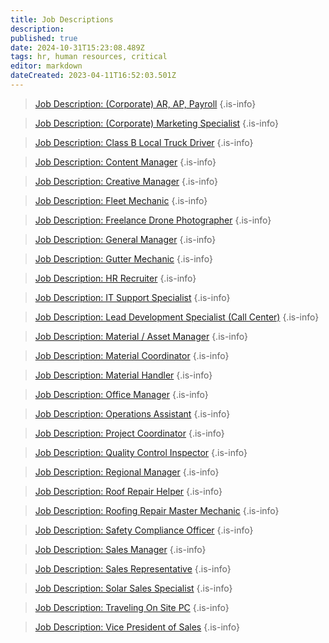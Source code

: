 ```yaml
---
title: Job Descriptions
description: 
published: true
date: 2024-10-31T15:23:08.489Z
tags: hr, human resources, critical
editor: markdown
dateCreated: 2023-04-11T16:52:03.501Z
---
```


> [Job Description: (Corporate) AR, AP, Payroll](https://docs.google.com/document/d/1bUdmIiY4v9HWTEXn4LtLFUoBSqavdQ43r1OWJLMYobs/edit?usp=share_link)
{.is-info}


> [Job Description: (Corporate) Marketing Specialist](https://docs.google.com/document/d/1evly77vImyhy1jjn8i5I1kBCZ4BH_36Il_vFEHQJHek/edit?usp=share_link)
{.is-info}


> [Job Description: Class B Local Truck Driver](https://docs.google.com/document/d/1HZQzMex_d66C4lFBRmG6Kot2l-eXvI3mbQyTp44Ol2c/edit)
{.is-info}


> [Job Description: Content Manager](https://docs.google.com/document/d/1UvzlL9F2mH-M5j285qYAAuZGEvQ1dlIiGrr-I0FjTC8/edit?usp=share_link)
{.is-info}


> [Job Description: Creative Manager](https://docs.google.com/document/d/10XjGFCzfdUaAF0CYxCr2hlZYCOKpYg71tJARV0hYKlI/edit?usp=share_link)
{.is-info}


> [Job Description: Fleet Mechanic](https://docs.google.com/document/d/1CyBt-yZamiK3olmRe4xMRXVseZUdj0sRRGJIyrMoqAc/edit?usp=share_link)
{.is-info}

> [Job Description: Freelance Drone Photographer](https://docs.google.com/document/d/1xW_HpuzsGMCcgP0fJmTumV87xFcFEbERJomrAYSXPdM/edit?usp=share_link)
{.is-info}


> [Job Description: General Manager](https://docs.google.com/document/d/1zcBknTiaDET-YnB7eha5Ti7yEnRy7RSBlQ3pQKb_dNU/edit?usp=share_link)
{.is-info}


> [Job Description: Gutter Mechanic](https://docs.google.com/document/d/1KO4w6QZcM3x46kuwqH1UkQ7U_rtOmX0bkbRPjD-Ivuc/edit?usp=share_link)
{.is-info}


> [Job Description: HR Recruiter](https://docs.google.com/document/d/1rlqZW-3btJnnk6Nld2fftXcTNHl2JOZoBDClWHbO-b0/edit?usp=share_link)
{.is-info}


> [Job Description: IT Support Specialist](https://docs.google.com/document/d/1KJim_WwQIcYRPWcQoBDls8trwc7eQg4TcZXG8a1kmyw/edit?usp=share_link)
{.is-info}


> [Job Description: Lead Development Specialist (Call Center)](https://docs.google.com/document/d/1s31uv1uD51jGs2uFjVq_vaHkSmQdfJskXsUVdvtFuOY/edit?usp=share_link)
{.is-info}


> [Job Description: Material / Asset Manager](https://docs.google.com/document/d/1aE9KiNQ6Cc8fOYIHNpmMReQDSWLv5ZNJX15NGIA0ekw/edit?usp=share_link)
{.is-info}


> [Job Description: Material Coordinator](https://docs.google.com/document/d/1y1TMf6fYCRUGHQUZVIZMfNB4dm8PLjWjiAsc6ul8jd8/edit?usp=share_link)
{.is-info}


> [Job Description: Material Handler](https://docs.google.com/document/d/1vT21KGTI6Sv5aWJWsJcUxFvWN17tgovthmlXc7ptk7Y/edit?usp=share_link)
{.is-info}


> [Job Description: Office Manager](https://docs.google.com/document/d/1N7-8KSGuuMsS4oVMg21kVNWuqH5goaE5q7cM4kTL9m8/edit?usp=share_link)
{.is-info}


> [Job Description: Operations Assistant](https://docs.google.com/document/d/1DQPur4fzOoWtlxKd4meSl8UlGDs9xKimw_UMnzdlgmI/edit?usp=share_link)
{.is-info}


> [Job Description: Project Coordinator](https://docs.google.com/document/d/1nPQj4fm5mAjS-Dkmp2QD_cUsjY7YQZCQSlsK8aTf21U/edit?usp=share_link)
{.is-info}


> [Job Description: Quality Control Inspector](https://docs.google.com/document/d/1q_zPqzhCnh_VLRQ-vNc73rzsbjx-SfucpK9G4hfYDvo/edit)
{.is-info}


> [Job Description: Regional Manager](https://docs.google.com/document/d/1Oxqv6vDnjGL9hUjVAmL7VUh4a0fPEvDVonlG4rKKUyQ/edit?usp=share_link)
{.is-info}


> [Job Description: Roof Repair Helper](https://docs.google.com/document/d/11kbY3oJj0KrLK3pdUJDKqbA6xUadUhkHxd3aatW7yYU/edit)
{.is-info}


> [Job Description: Roofing Repair Master Mechanic](https://docs.google.com/document/d/1cfvwZQVTRo1C1W2Ovhkw0XHiXK2APUmW2zV1LuiMsNM/edit?usp=share_link)
{.is-info}


> [Job Description: Safety Compliance Officer](https://docs.google.com/document/d/1R-wc2pcNbn3iXyCYMCZMdk_gBE__loaL7eIHyDdh6d4/edit?usp=share_link)
{.is-info}


> [Job Description: Sales Manager](https://docs.google.com/document/d/12KNUPl6FcDq4Lt7nxAX38iXfsBktkKJkzcJskYNJlsY/edit)
{.is-info}


> [Job Description: Sales Representative](https://docs.google.com/document/d/1j6RrBEbElQPoTj3MUk_rkwFDV8r8y_ihukCk_FPqCks/edit?usp=share_link)
{.is-info}


> [Job Description: Solar Sales Specialist](https://drive.google.com/file/d/1Mpe7WuTNasq5wW_nd9yw9vpd9UN70Ccn/view?ts=65e9ca57&pli=1)
{.is-info}


> [Job Description: Traveling On Site PC](https://docs.google.com/document/d/17lglgsLCTCBgNmMwC3hEgQAlTg9kk1o8H-dOT0owmXQ/edit?usp=share_link)
{.is-info}


> [Job Description: Vice President of Sales](https://docs.google.com/document/d/1Mnpf1k-i2ESRRFGkRcdMTRcK7x7aiyeuBGGAZDnNNWQ/edit?usp=share_link)
{.is-info}
